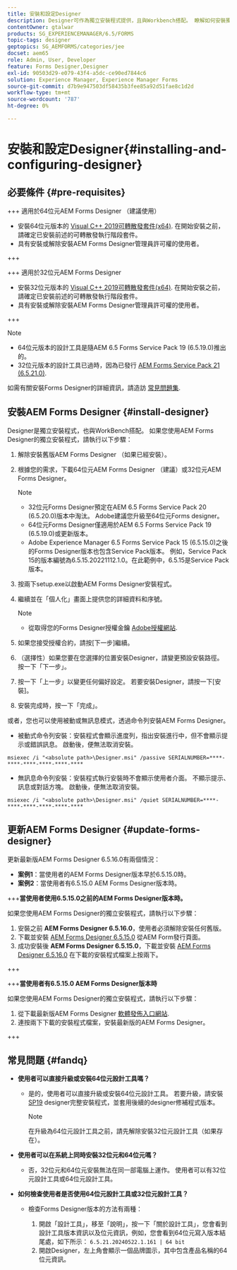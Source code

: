 ```yaml
---
title: 安裝和設定Designer
description: Designer可作為獨立安裝程式提供，且與Workbench搭配。 瞭解如何安裝獨立設計工具。
contentOwner: gtalwar
products: SG_EXPERIENCEMANAGER/6.5/FORMS
topic-tags: designer
geptopics: SG_AEMFORMS/categories/jee
docset: aem65
role: Admin, User, Developer
feature: Forms Designer,Designer
exl-id: 90503d29-e079-43f4-a5dc-ce90ed7844c6
solution: Experience Manager, Experience Manager Forms
source-git-commit: d7b9e947503df58435b3fee85a92d51fae8c1d2d
workflow-type: tm+mt
source-wordcount: '787'
ht-degree: 0%

---
```


# 安裝和設定Designer{#installing-and-configuring-designer}

## 必要條件 {#pre-requisites}

+++ 適用於64位元AEM Forms Designer （建議使用）

* 安裝64位元版本的  [Visual C++ 2019可轉散發套件(x64)](https://learn.microsoft.com/en-us/cpp/windows/latest-supported-vc-redist?view=msvc-170). 在開始安裝之前，請確定已安裝前述的可轉散發執行階段套件。
* 具有安裝或解除安裝AEM Forms Designer管理員許可權的使用者。

+++

+++ 適用於32位元AEM Forms Designer

* 安裝32位元版本的  [Visual C++ 2019可轉散發套件(x64)](https://learn.microsoft.com/en-us/cpp/windows/latest-supported-vc-redist?view=msvc-170). 在開始安裝之前，請確定已安裝前述的可轉散發執行階段套件。
* 具有安裝或解除安裝AEM Forms Designer管理員許可權的使用者。

+++

>[!NOTE]
>
>* 64位元版本的設計工具是隨AEM 6.5 Forms Service Pack 19 (6.5.19.0)推出的。
>* 32位元版本的設計工具已過時，因為已發行 [AEM Forms Service Pack 21 (6.5.21.0)](https://experienceleague.adobe.com/en/docs/experience-manager-release-information/aem-release-updates/forms-updates/aem-forms-releases).

如需有關安裝Forms Designer的詳細資訊，請造訪 [常見問題集](#fandq).

## 安裝AEM Forms Designer {#install-designer}

Designer是獨立安裝程式，也與WorkBench搭配。 如果您使用AEM Forms Designer的獨立安裝程式，請執行以下步驟：

1. 解除安裝舊版AEM Forms Designer （如果已經安裝）。
1. 根據您的需求，下載64位元AEM Forms Designer （建議）或32位元AEM Forms Designer。

   >[!NOTE]
   > 
   >* 32位元Forms Designer預定在AEM 6.5 Forms Service Pack 20 (6.5.20.0)版本中淘汰。 Adobe建議您升級至64位元Forms designer。
   >* 64位元Forms Designer僅適用於AEM 6.5 Forms Service Pack 19 (6.5.19.0)或更新版本。
   >* Adobe Experience Manager 6.5 Forms Service Pack 15 (6.5.15.0)之後的Forms Designer版本也包含Service Pack版本。 例如，Service Pack 15的版本編號為6.5.15.20221112.1.0。在此範例中，6.5.15是Service Pack版本。

1. 按兩下setup.exe以啟動AEM Forms Designer安裝程式。
1. 繼續並在「個人化」畫面上提供您的詳細資料和序號。

   >[!NOTE]
   >
   >* 從取得您的Forms Designer授權金鑰 [Adobe授權網站](https://licensing.adobe.com/).

1. 如果您接受授權合約，請按[下一步]繼續。
1. （選擇性）如果您要在您選擇的位置安裝Designer，請變更預設安裝路徑。 按一下「下一步」。
1. 按一下「上一步」以變更任何偏好設定。 若要安裝Designer，請按一下[安裝]。
1. 安裝完成時，按一下「完成」。

或者，您也可以使用被動或無訊息模式，透過命令列安裝AEM Forms Designer。

* 被動式命令列安裝：安裝程式會顯示進度列，指出安裝進行中，但不會顯示提示或錯誤訊息。 啟動後，便無法取消安裝。

```shell
msiexec /i "<absolute path>\Designer.msi" /passive SERIALNUMBER=****-****-****-****-****-****
```

* 無訊息命令列安裝：安裝程式執行安裝時不會顯示使用者介面。 不顯示提示、訊息或對話方塊。 啟動後，便無法取消安裝。

```shell
msiexec /i "<absolute path>\Designer.msi" /quiet SERIALNUMBER=****-****-****-****-****-****
```

## 更新AEM Forms Designer {#update-forms-designer}

更新最新版AEM Forms Designer 6.5.16.0有兩個情況：

* **案例1**：當使用者的AEM Forms Designer版本早於6.5.15.0時。
* **案例2**：當使用者有6.5.15.0 AEM Forms Designer版本時。

+++**當使用者使用6.5.15.0之前的AEM Forms Designer版本時。**

如果您使用AEM Forms Designer的獨立安裝程式，請執行以下步驟：

1. 安裝之前 **AEM Forms Designer 6.5.16.0**，使用者必須解除安裝任何舊版。
1. 下載並安裝 [AEM Forms Designer 6.5.15.0](https://experienceleague.adobe.com/docs/experience-manager-release-information/aem-release-updates/forms-updates/aem-forms-releases.html) 從AEM Form發行頁面。
1. 成功安裝後 **AEM Forms Designer 6.5.15.0**，下載並安裝 [AEM Forms Designer 6.5.16.0](https://experienceleague.adobe.com/docs/experience-manager-release-information/aem-release-updates/forms-updates/aem-forms-releases.html) 在下載的安裝程式檔案上按兩下。

+++

+++**當使用者有6.5.15.0 AEM Forms Designer版本時**

如果您使用AEM Forms Designer的獨立安裝程式，請執行以下步驟：
1. 從下載最新版AEM Forms Designer [軟體發佈入口網站](https://experienceleague.adobe.com/docs/experience-manager-release-information/aem-release-updates/forms-updates/aem-forms-releases.html).
1. 連按兩下下載的安裝程式檔案，安裝最新版的AEM Forms Designer。

+++

## 常見問題 {#fandq}

* **使用者可以直接升級或安裝64位元設計工具嗎？**
   * 是的，使用者可以直接升級或安裝64位元設計工具。 若要升級，請安裝 [SP19](https://experience.adobe.com/#/downloads/content/software-distribution/en/aem.html?package=/content/software-distribution/en/details.html/content/dam/aem/public/adobe/packages/cq650/servicepack/fd/Designer-Patch/sp19_x64/aemforms_designer_6_5_0_wwe_win.zip) designer完整安裝程式，並套用後續的designer修補程式版本。

     >[!NOTE]
     > 在升級為64位元設計工具之前，請先解除安裝32位元設計工具（如果存在）。

* **使用者可以在系統上同時安裝32位元和64位元嗎？**
   * 否，32位元和64位元安裝無法在同一部電腦上運作。 使用者可以有32位元設計工具或64位元設計工具。

* **如何檢查使用者是否使用64位元設計工具或32位元設計工具？**
   * 檢查Forms Designer版本的方法有兩種：

      1. 開啟「設計工具」，移至「說明」，按一下「關於設計工具」，您會看到設計工具版本資訊以及位元資訊，例如，您會看到64位元寫入版本結尾處，如下所示：
         `6.5.21.20240522.1.161 | 64 bit`
      1. 開啟Designer，左上角會顯示一個品牌圖示，其中包含產品名稱的64位元資訊。